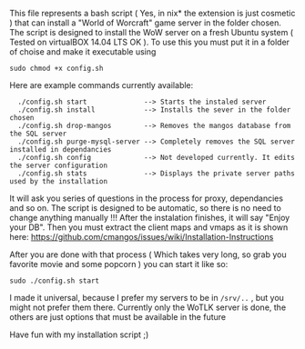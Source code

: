 This file represents a bash script ( Yes, in nix* the extension is just cosmetic )
that can install a "World of Worcraft" game server in the folder chosen.
The script is designed to install the WoW server on a fresh Ubuntu
system ( Tested on virtualBOX 14.04 LTS OK ). To use this you must put it in a
folder of choise and make it executable using

``` sudo chmod +x config.sh ```

Here are example commands currently available:

```
  ./config.sh start              --> Starts the instaled server
  ./config.sh install            --> Installs the sever in the folder chosen
  ./config.sh drop-mangos        --> Removes the mangos database from the SQL server
  ./config.sh purge-mysql-server --> Completely removes the SQL server installed in dependancies
  ./config.sh config             --> Not developed currently. It edits the server configuration
  ./config.sh stats              --> Displays the private server paths used by the installation
```

It will ask you series of questions in the process for proxy, dependancies and so on.
The script is designed to be automatic, so there is no need to change anything manually !!!
After the instalation finishes, it will say "Enjoy your DB". Then you must extract the
client maps and vmaps as it is shown here: https://github.com/cmangos/issues/wiki/Installation-Instructions

After you are done with that process ( Which takes very long, so grab you
favorite movie and some popcorn ) you can start it like so:

``` sudo ./config.sh start ```

I made it universal, because I prefer my servers to be in ``` /srv/.. ``` , but you might
not prefer them there. Currently only the WoTLK server is done, the others are just options
that must be available in the future

Have fun with my installation script ;)
